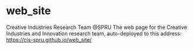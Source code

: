 # web_site
Creative Industries Research Team @SPRU
The web page for the Creative Industries and Innovation research team, auto-deployed to this address: https://cis-spru.github.io/web_site/
